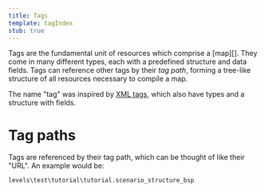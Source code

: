 ```yaml
---
title: Tags
template: tagIndex
stub: true
---
```

Tags are the fundamental unit of resources which comprise a [map][]. They come in many different types, each with a predefined structure and data fields. Tags can reference other tags by their _tag path_, forming a tree-like structure of all resources necessary to compile a map.

The name "tag" was inspired by [XML tags][about-xml], which also have types and a structure with fields.

# Tag paths
Tags are referenced by their tag path, which can be thought of like their "URL". An example would be:

```
levels\test\tutorial\tutorial.scenario_structure_bsp
```


[about-xml]: https://en.wikipedia.org/wiki/XML#Key_terminology
